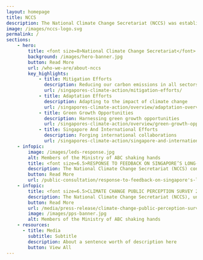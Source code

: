 ```yaml
---
layout: homepage
title: NCCS
description: The National Climate Change Secretariat (NCCS) was established on 1 July 2010 under the Prime Minister’s Office (PMO) to develop and implement Singapore's domestic and international policies and strategies to tackle climate change. NCCS is part of the Strategy Group which supports the Prime Minister and his Cabinet to establish priorities and strengthen strategic alignment across Government. The inclusion of NCCS enhances strategy-making and planning on vital issues that span multiple Government ministries and agencies.
image: /images/nccs-logo.svg
permalink: /
sections:
    - hero:
        title: <font size=8>National Climate Change Secretariat</font>
        background: /images/hero-banner.jpg
        button: Read More
        url: /who-we-are/about-nccs
        key_highlights:
            - title: Mitigation Efforts
              description: Reducing our carbon emissions in all sectors
              url: /singapores-climate-action/mitigation-efforts/
            - title: Adaptation Efforts
              description: Adapting to the impact of climate change
              url: /singapores-climate-action/overview/adaptation-overview/
            - title: Green Growth Opportunities
              description: Harnessing green growth opportunities
              url: /singapores-climate-action/overview/green-growth-opportunities/
            - title: Singapore And International Efforts
              description: Forging international collaborations
              url: /singapores-climate-action/singapore-and-international-efforts/
    - infopic:
        image: /images/leds-response.jpg
        alt: Members of the Ministry of ABC shaking hands
        title: <font size=6.5>RESPONSE TO FEEDBACK ON SINGAPORE’S LONG-TERM LOW EMISSIONS STRATEGY</font>
        description: The National Climate Change Secretariat (NCCS) conducted a public consultation on Singapore’s Long-Term Low Emissions Development Strategy (LEDS) from 16 July to 30 September 2019. 
        button: Read More
        url: /public-consultation/response-to-feedback-on-singapore's-long-term-low-emissions-development-strategy
    - infopic:
        title: <font size=6.5>CLIMATE CHANGE PUBLIC PERCEPTION SURVEY 2019</font>
        description: The National Climate Change Secretariat (NCCS), under the Strategy Group, Prime Minister’s Office, conducted a survey from May to July 2019 to gauge public perception and views on climate change.
        button: Read More
        url: /media/press-release/climate-change-public-perception-survey-2019
        image: /images/pps-banner.jpg
        alt: Members of the Ministry of ABC shaking hands
    - resources:
      - title: Media
        subtitle: Subtitle
        description: About a sentence worth of description here
        button: View All
---
```


